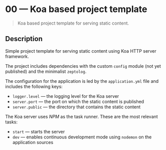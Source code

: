 # 00 &mdash; Koa based project template
> Koa based project template for serving static content.

## Description
Simple project template for serving static content using Koa HTTP server framework.

The project includes dependencies with the custom `config` module (not yet published) and the minimalist `zeptolog`.

The configuration for the application is led by the `application.yml` file and includes the following keys:
+ `logger.level` &mdash; the logging level for the Koa server
+ `server.port` &mdash; the port on which the static content is published
+ `server.public` &mdash; the directory that contains the static content
  
The Koa server uses *NPM* as the task runner. These are the most relevant tasks:
+ `start` &mdash; starts the server
+ `dev` &mdash; enables continuous development mode using `nodemon` on the application sources
